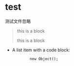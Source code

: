 # test
测试文件忽略

> this is a block
> 
> this is a block

*   A list item with a code block:

                new Object();
